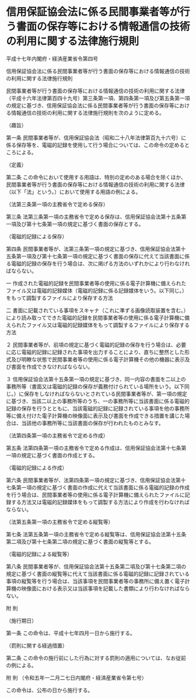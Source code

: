 # 信用保証協会法に係る民間事業者等が行う書面の保存等における情報通信の技術の利用に関する法律施行規則

平成十七年内閣府・経済産業省令第四号

信用保証協会法に係る民間事業者等が行う書面の保存等における情報通信の技術の利用に関する法律施行規則

民間事業者等が行う書面の保存等における情報通信の技術の利用に関する法律（平成十六年法律第百四十九号）第三条第一項、第四条第一項及び第五条第一項の規定に基づき、信用保証協会法に係る民間事業者等が行う書面の保存等における情報通信の技術の利用に関する法律施行規則を次のように定める。

（趣旨）

第一条 民間事業者等が、信用保証協会法（昭和二十八年法律第百九十六号）に係る保存等を、電磁的記録を使用して行う場合については、この命令の定めるところによる。

（定義）

第二条 この命令において使用する用語は、特別の定めのある場合を除くほか、民間事業者等が行う書面の保存等における情報通信の技術の利用に関する法律（以下「法」という。）において使用する用語の例による。

（法第三条第一項の主務省令で定める保存）

第三条 法第三条第一項の主務省令で定める保存は、信用保証協会法第十五条第一項及び第十七条第一項の規定に基づく書面の保存とする。

（電磁的記録による保存）

第四条 民間事業者等が、法第三条第一項の規定に基づき、信用保証協会法第十五条第一項及び第十七条第一項の規定に基づく書面の保存に代えて当該書面に係る電磁的記録の保存を行う場合は、次に掲げる方法のいずれかにより行わなければならない。

一 作成された電磁的記録を民間事業者等の使用に係る電子計算機に備えられたファイル又は電磁的記録媒体（電磁的記録に係る記録媒体をいう。以下同じ。）をもって調製するファイルにより保存する方法

二 書面に記載されている事項をスキャナ（これに準ずる画像読取装置を含む。）により読み取ってできた電磁的記録を民間事業者等の使用に係る電子計算機に備えられたファイル又は電磁的記録媒体をもって調製するファイルにより保存する方法

２ 民間事業者等が、前項の規定に基づく電磁的記録の保存を行う場合は、必要に応じ電磁的記録に記録された事項を出力することにより、直ちに整然とした形式及び明瞭な状態で民間事業者等の使用に係る電子計算機その他の機器に表示及び書面を作成できなければならない。

３ 信用保証協会法第十五条第一項の規定に基づき、同一内容の書面を二以上の事務所等（書面又は電磁的記録の保存が義務付けられている場所をいう。以下同じ。）に保存をしなければならないとされている民間事業者等が、第一項の規定に基づき、当該二以上の事務所等のうち、一の事務所等に当該書面に係る電磁的記録の保存を行うとともに、当該電磁的記録に記録されている事項を他の事務所等に備え付けた電子計算機の映像面に表示及び書面を作成できる措置を講じた場合は、当該他の事務所等に当該書面の保存が行われたものとみなす。

（法第四条第一項の主務省令で定める作成）

第五条 法第四条第一項の主務省令で定める作成は、信用保証協会法第十七条第一項の規定に基づく書面の作成とする。

（電磁的記録による作成）

第六条 民間事業者等が、法第四条第一項の規定に基づき、信用保証協会法第十七条第一項の規定に基づく書面の作成に代えて当該書面に係る電磁的記録の作成を行う場合は、民間事業者等の使用に係る電子計算機に備えられたファイルに記録する方法又は電磁的記録媒体をもって調製する方法により作成を行わなければならない。

（法第五条第一項の主務省令で定める縦覧等）

第七条 法第五条第一項の主務省令で定める縦覧等は、信用保証協会法第十五条第二項及び第十七条第二項の規定に基づく書面の縦覧等とする。

（電磁的記録による縦覧等）

第八条 民間事業者等が、信用保証協会法第十五条第二項及び第十七条第二項の規定に基づく書面の縦覧等に代えて当該書面に係る電磁的記録に記録されている事項の縦覧等を行う場合は、当該事項を民間事業者等の事務所に備え置く電子計算機の映像面における表示又は当該事項を記載した書類により行わなければならない。

附 則

（施行期日）

第一条 この命令は、平成十七年四月一日から施行する。

（罰則に関する経過措置）

第二条 この命令の施行前にした行為に対する罰則の適用については、なお従前の例による。

附 則 （令和五年一二月二七日内閣府・経済産業省令第七号）

この命令は、公布の日から施行する。
